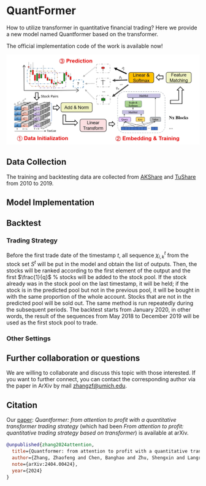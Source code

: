 # QuantFormer
How to utilize transformer in quantitative financial trading? Here we provide a new model named Quantformer based on the transformer. 

The official implementation code of the work is available now!

![Overview](./Overview.png)

## Data Collection
The training and backtesting data are collected from [AKShare](https://github.com/akfamily/akshare) and [TuShare](https://github.com/waditu/tushare) from 2010 to 2019.  

## Model Implementation


## Backtest
### Trading Strategy
Before the first trade date of the timestamp $t$, all sequence $\chi^{t} _{i,k}$ from the stock set $S^t$ will be put in the model and obtain the list of outputs. Then, the stocks will be ranked according to the first element of the output and the first $\frac{1}{q}$ % stocks will be added to the stock pool. If the stock already was in the stock pool on the last timestamp, it will be held; if the stock is in the predicted pool but not in the previous pool, it will be bought in with the same proportion of the whole account. Stocks that are not in the predicted pool will be sold out. The same method is run repeatedly during the subsequent periods. The backtest starts from January 2020, in other words, the result of the sequences from May 2018 to December 2019 will be used as the first stock pool to trade.

### Other Settings

## Further collaboration or questions
We are willing to collaborate and discuss this topic with those interested. If you want to further connect, you can contact the corresponding author via the paper in ArXiv by mail [zhangzf@umich.edu](mailto:zhangzf@umich.edu). 

## Citation
Our [paper](https://arxiv.org/abs/2404.00424): *Quantformer: from attention to profit with a quantitative transformer trading strategy* (which had been *From attention to profit: quantitative trading strategy based on transformer*) is available at arXiv.
```bibtex
@unpublished{zhang2024attention,
  title={Quantformer: from attention to profit with a quantitative transformer trading strategy},
  author={Zhang, Zhaofeng and Chen, Banghao and Zhu, Shengxin and Langren{\'e}, Nicolas},
  note={arXiv:2404.00424},
  year={2024}
}


